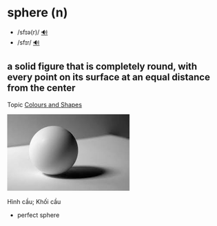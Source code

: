 # sphere (n)

- /sfɪə(r)/ [🔊](https://www.oxfordlearnersdictionaries.com/media/english/uk_pron/s/sph/spher/sphere__gb_1.mp3)
- /sfɪr/ [🔊](https://www.oxfordlearnersdictionaries.com/media/english/us_pron/s/sph/spher/sphere__us_1.mp3)

## a solid figure that is completely round, with every point on its surface at an equal distance from the center

Topic [Colours and Shapes](../topics/colours-and-shapes.md#colours--shapes)

![sphere](sphere-01.png)

Hình cầu; Khối cầu

- perfect sphere